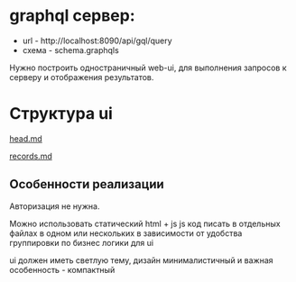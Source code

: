 # graphql сервер:

- url - http://localhost:8090/api/gql/query
- схема - schema.graphqls

Нужно построить одностраничный web-ui, для выполнения запросов к серверу и отображения результатов.

# Структура ui

[head.md](head.md)

[records.md](records.md)

## Особенности реализации
Авторизация не нужна.

Можно использовать статический html + js
js код писать в отдельных файлах в одном или нескольких в зависимости от удобства группировки по бизнес логики для ui

ui должен иметь светлую тему, дизайн минималистичный и важная особенность - компактный